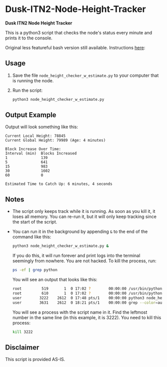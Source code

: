 # Dusk-ITN2-Node-Height-Tracker

**Dusk ITN2 Node Height Tracker**

This is a python3 script that checks the node's status every minute and prints it to the console.

Original less featureful bash version still available. Instructions [here](https://github.com/Znomon/Dusk-ITN2-Node-Height-Tracker/blob/main/README_bash.md):

## Usage

1. Save the file `node_height_checker_w_estimate.py` to your computer that is running the node.

2. Run the script:
    ```bash
    python3 node_height_checker_w_estimate.py
    ```

## Output Example

Output will look something like this:


```
Current Local Height: 78845
Current Global Height: 79989 (Age: 4 minutes)

Block Increase Over Time:
Interval (min)  Blocks Increased
1               139
5               641
15              983
30              1602
60              0

Estimated Time to Catch Up: 6 minutes, 4 seconds
```


## Notes

- The script only keeps track while it is running. As soon as you kill it, it loses all memory. You can re-run it, but it will only keep tracking since the start of the script.

- You can run it in the background by appending `&` to the end of the command like this:
    ```bash
    python3 node_height_checker_w_estimate.py &
    ```

    If you do this, it will run forever and print logs into the terminal seemingly from nowhere. You are not hacked. To kill the process, run:
    ```bash
    ps -ef | grep python
    ```

    You will see an output that looks like this:
    ```bash
    root         519       1  0 17:02 ?        00:00:00 /usr/bin/python3 /usr/bin/networkd-dispatcher --run-s
    root         610       1  0 17:02 ?        00:00:00 /usr/bin/python3 /usr/share/unattended-upgrades/unatt
    user        3222    2612  0 17:48 pts/1    00:00:00 python3 node_height_checker_w_estimate.py
    user        3631    2612  0 18:21 pts/1    00:00:00 grep --color=auto python

    ```

    You will see a process with the script name in it. Find the leftmost number in the same line (in this example, it is 3222). You need to kill this process:
    ```bash
    kill 3222
    ```

## Disclaimer

This script is provided AS-IS.
